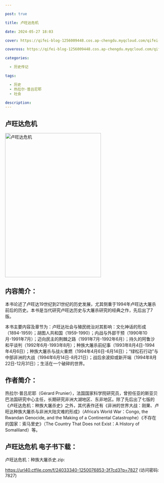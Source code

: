 ```yaml
---

post: true

title: 卢旺达危机

date: 2024-05-27 18:03

cover: https://qifei-blog-1256009448.cos.ap-chengdu.myqcloud.com/qifei-blog/660a04cf9f345e8d0394f551.jpg

coveross: https://qifei-blog-1256009448.cos.ap-chengdu.myqcloud.com/qifei-blog/660a04cf9f345e8d0394f551.jpg

categories:

  - 历史传记

tags:

  - 历史
  - 热拉尔·普吕尼耶
  - 社会

description:
---
```


## 卢旺达危机
<img alt="卢旺达危机 " class="aligncenter loading" data-was-processed="true" decoding="async" fetchpriority="high" height="471" src="https://qifei-blog-1256009448.cos.ap-chengdu.myqcloud.com/qifei-blog/660a04cf9f345e8d0394f551.jpg " style="cursor: zoom-in;" width="314"/>

## 内容简介：

本书论述了卢旺达19世纪到21世纪的历史发展，尤其侧重于1994年卢旺达大屠杀前后的历史。本书是当代研究卢旺达历史与大屠杀研究的经典之作，先后出了7版。

本书主要内容及章节为：卢旺达社会与殖民统治对其影响：文化神话的形成（1894-1959）；胡图人共和国（1959-1990）；内战与外部干预（1990年10月-1991年7月）；迈向民主的荆棘之路（1991年7月-1992年6月）；持久的阿鲁沙和平谈判（1992年6月-1993年8月）；种族大屠杀前纪事（1993年8月4日-1994年4月6日）；种族大屠杀与战火重燃（1994年4月6日-6月14日）；“绿松石行动”与中部非洲的大战（1994年6月14日-8月21日）；战后余波抑或新开端（1994年8月22日-12月31日）；生活在一个破碎的世界。

## 作者简介：

热拉尔·普吕尼耶（Gérard Prunier），法国国家科学院研究员，曾担任亚的斯亚贝巴法国研究中心主任，长期研究非洲大湖地区、东非地区。除了先后出了七版的《卢旺达危机：种族大屠杀史》之外，其代表作还有《非洲的世界大战：刚果、卢旺达种族大屠杀与非洲大陆灾难的形成》（Africa’s World War：Congo, the Rwandan Genocide, and the Making of a Continental Catastrophe）《不存在的国家：索马里史》（The Country That Does not Exist：A History of Somaliland）等。

## 卢旺达危机 电子书下载：



卢旺达危机：种族大屠杀史.zip: 

https://url40.ctfile.com/f/24033340-1250076853-3f7cd3?p=7827 (访问密码: 7827)
